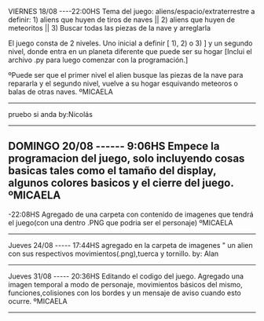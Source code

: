 ﻿VIERNES 18/08 ----22:00HS
Tema del juego: aliens/espacio/extraterrestre
a definir: 1) aliens que huyen de tiros de naves || 2) aliens que huyen de meteoritos ||                  3) Buscar todas las piezas de la nave y arreglarla

El juego consta de 2 niveles. Uno inicial a definir [ 1), 2) o 3) ] y un segundo nivel, donde entra en un planeta diferente que puede ser su hogar
[Inclui el archivo .py para luego comenzar con la programación.]

ºPuede ser que el primer nivel el alien busque las piezas de la nave para repararla y el segundo nivel, vuelve a su hogar esquivando meteoros o balas de otras naves.
ºMICAELA
**********************************************************
pruebo si anda
by:Nicolás
**********************************************************
DOMINGO 20/08 ------ 9:06HS
Empece la programacion del juego, solo incluyendo cosas basicas tales como el tamaño del display, algunos colores basicos y el cierre del juego.
ºMICAELA
-
-22:08HS
Agregado de una carpeta con contenido de imagenes que tendrá el juego(con una dentro .PNG que podria ser el personaje)
ºMICAELA 
***********************************************************
Jueves 24/08 ----- 17:44HS
agregado en la carpeta de imagenes " un alien con sus respectivos movimientos(.png),tuerca y tornillo.
by: Alan
**********************************************************
Jueves 31/08 ----- 20:36HS
Editando el codigo del juego. Agregado una imagen temporal a modo de personaje, movimientos básicos del mismo, funciones,colisiones con los bordes y un mensaje de aviso cuando esto ocurre.
ºMICAELA
***********************************************************